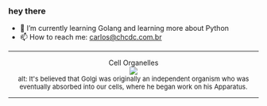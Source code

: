 ### hey there 

- :seedling: I’m currently learning Golang and learning more about Python
- :mailbox: How to reach me: carlos@chcdc.com.br


---


<!-- xkcd -->
<p align="center">Cell Organelles</br><img src=https://imgs.xkcd.com/comics/cell_organelles.png></br><font size =2>alt: It's believed that Golgi was originally an independent organism who was eventually absorbed into our cells, where he began work on his Apparatus.</br></font></p></table></p> 


<!-- xkcd -->
---
